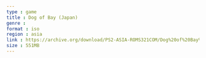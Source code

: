 ```yaml
---
type : game
title : Dog of Bay (Japan)
genre : 
format : iso
region : asia
link : https://archive.org/download/PS2-ASIA-ROMS321COM/Dog%20of%20Bay%20%28Japan%29.7z
size : 551MB
---
```

